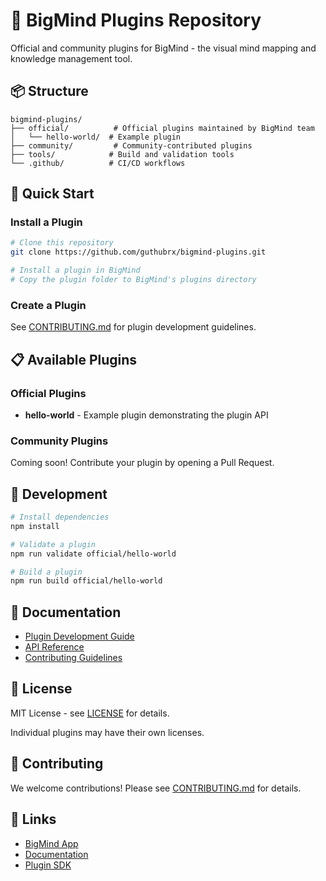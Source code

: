 # 🧩 BigMind Plugins Repository

Official and community plugins for BigMind - the visual mind mapping and knowledge management tool.

## 📦 Structure

```
bigmind-plugins/
├── official/          # Official plugins maintained by BigMind team
│   └── hello-world/  # Example plugin
├── community/         # Community-contributed plugins
├── tools/            # Build and validation tools
└── .github/          # CI/CD workflows
```

## 🚀 Quick Start

### Install a Plugin

```bash
# Clone this repository
git clone https://github.com/guthubrx/bigmind-plugins.git

# Install a plugin in BigMind
# Copy the plugin folder to BigMind's plugins directory
```

### Create a Plugin

See [CONTRIBUTING.md](./CONTRIBUTING.md) for plugin development guidelines.

## 📋 Available Plugins

### Official Plugins

- **hello-world** - Example plugin demonstrating the plugin API

### Community Plugins

Coming soon! Contribute your plugin by opening a Pull Request.

## 🔧 Development

```bash
# Install dependencies
npm install

# Validate a plugin
npm run validate official/hello-world

# Build a plugin
npm run build official/hello-world
```

## 📖 Documentation

- [Plugin Development Guide](https://docs.bigmind.app/plugins)
- [API Reference](https://docs.bigmind.app/api)
- [Contributing Guidelines](./CONTRIBUTING.md)

## 📄 License

MIT License - see [LICENSE](./LICENSE) for details.

Individual plugins may have their own licenses.

## 🤝 Contributing

We welcome contributions! Please see [CONTRIBUTING.md](./CONTRIBUTING.md) for details.

## 🔗 Links

- [BigMind App](https://github.com/guthubrx/bigmind)
- [Documentation](https://docs.bigmind.app)
- [Plugin SDK](https://www.npmjs.com/package/@bigmind/plugin-sdk)
